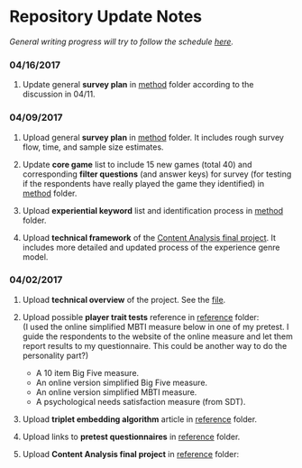 # Repository Update Notes
*General writing progress will try to follow the schedule [here](https://github.com/UC-MACSS/persp-research).*  

### 04/16/2017
1. Update general **survey plan** in [method](/method) folder according to the discussion in 04/11.


### 04/09/2017
1. Upload general **survey plan** in [method](/method) folder. It includes rough survey flow, time, and sample size estimates.

1. Update **core game** list to include 15 new games (total 40) and corresponding **filter questions** (and answer keys) for survey (for testing if the respondents have really played the game they identified) in [method](/method) folder.

1. Upload **experiential keyword** list and identification process in [method](/method) folder.

1. Upload **technical framework** of the [Content Analysis final project](/reference/content%20analysis%20final%20project). It includes more detailed and updated process of the experience genre model.


### 04/02/2017
1. Upload **technical overview** of the project. See the [file](/overview.pdf).

1. Upload possible **player trait tests** reference in [reference](/reference) folder:  
(I used the online simplified MBTI measure below in one of my pretest. I guide the respondents to the website of the online measure and let them report results to my questionnaire. This could be another way to do the personality part?)
   * A 10 item Big Five measure.
   * An online version simplified Big Five measure.
   * An online version simplified MBTI measure.
   * A psychological needs satisfaction measure (from SDT).

1. Upload **triplet embedding algorithm** article in [reference](/reference) folder.

1. Upload links to **pretest questionnaires** in [reference](/reference) folder.

1. Upload **Content Analysis final project** in [reference](/reference) folder:
